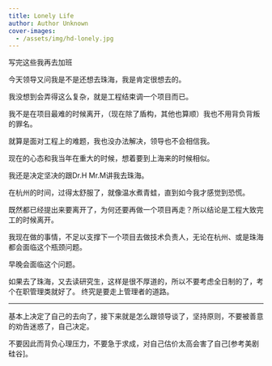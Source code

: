 ```yaml
---
title: Lonely Life
author: Author Unknown
cover-images:
  - /assets/img/hd-lonely.jpg
---
```


写完这些我再去加班

<!-- excerpt -->

今天领导又问我是不是还想去珠海，我是肯定很想去的。

我没想到会弄得这么复杂，就是工程结束调一个项目而已。

我不是在项目最难的时候离开，（现在除了盾构，其他也算顺）我也不用背负背叛的罪名。

就算是面对工程上的难题，我也没办法解决，领导也不会相信我。

现在的心态和我当年在重大的时候，想着要到上海来的时候相似。

我还是决定坚决的跟Dr.H Mr.M讲我去珠海。

在杭州的时间，过得太舒服了，就像温水煮青蛙，直到如今我才感觉到恐慌。

既然都已经提出来要离开了，为何还要再做一个项目再走？所以结论是工程大致完工的时候离开。

我现在做的事情，不足以支撑下一个项目去做技术负责人，无论在杭州、或是珠海都会面临这个瓶颈问题。

早晚会面临这个问题。

如果去了珠海，又去读研究生，这样是很不厚道的，所以不要考虑全日制的了，考个在职管理类就好了。
终究是要走上管理者的道路。

------

基本上决定了自己的去向了，接下来就是怎么跟领导谈了，坚持原则，不要被善意的劝告迷惑了，自己决定。

不要因此而背负心理压力，不要急于求成，对自己估价太高会害了自己[参考美剧硅谷]。

